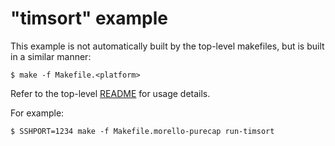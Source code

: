 # "timsort" example

This example is not automatically built by the top-level makefiles, but is
built in a similar manner:

```
$ make -f Makefile.<platform>
```

Refer to the top-level [README](../README.md) for usage details.

For example:

```
$ SSHPORT=1234 make -f Makefile.morello-purecap run-timsort
```
